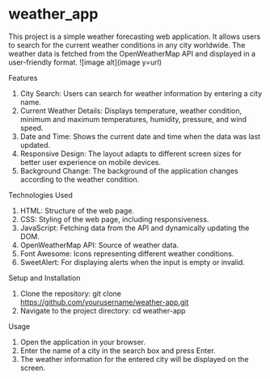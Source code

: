 # weather_app

This project is a simple weather forecasting web application. It allows users to search for the current weather conditions in any city worldwide. The weather data is fetched from the OpenWeatherMap API and displayed in a user-friendly format.
![image alt](image y=url)

Features
1. City Search: Users can search for weather information by entering a city name.
2. Current Weather Details: Displays temperature, weather condition, minimum and maximum temperatures, humidity, pressure, and wind speed.
3. Date and Time: Shows the current date and time when the data was last updated.
4. Responsive Design: The layout adapts to different screen sizes for better user experience on mobile devices.
5. Background Change: The background of the application changes according to the weather condition.

Technologies Used
1. HTML: Structure of the web page.
2. CSS: Styling of the web page, including responsiveness.
3. JavaScript: Fetching data from the API and dynamically updating the DOM.
4. OpenWeatherMap API: Source of weather data.
5. Font Awesome: Icons representing different weather conditions.
6. SweetAlert: For displaying alerts when the input is empty or invalid.

Setup and Installation
1. Clone the repository:
git clone https://github.com/yourusername/weather-app.git
2. Navigate to the project directory:
cd weather-app

Usage
1. Open the application in your browser.
2. Enter the name of a city in the search box and press Enter.
3. The weather information for the entered city will be displayed on the screen.

